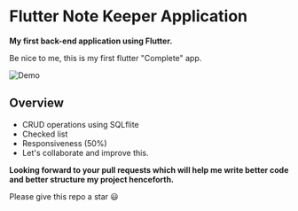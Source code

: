 # Flutter Note Keeper Application

**My first back-end application using Flutter.**

Be nice to me, this is my first flutter "Complete" app.



![Demo](/home/unknown/Desktop/demo.gif)

## Overview

- CRUD operations using SQLflite
- Checked list
- Responsiveness (50%)
- Let's collaborate and improve this. 

**Looking forward to your pull requests which will help me write better code and better structure my project henceforth.**

Please give this repo a star 😃
